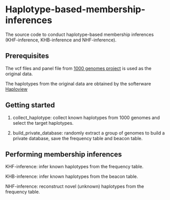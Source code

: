 # Haplotype-based-membership-inferences
The source code to conduct haplotype-based membership inferences (KHF-inference, KHB-inference and NHF-inference).

## Prerequisites
The vcf files and panel file from [1000 genomes project](https://www.internationalgenome.org/data#download) is used as the original data.

The haplotypes from the original data are obtained by the softerware [Haploview](https://www.broadinstitute.org/haploview/haploview) 

## Getting started
1. collect_haplotype: collect known haplotypes from 1000 genomes and select the target haplotypes.

2. build_private_database: randomly extract a group of genomes to build a private database, save the frequency table and beacon table.

## Performing membership inferences
KHF-inference: infer known haplotypes from the frequency table.

KHB-inference: infer known haplotypes from the beacon table.

NHF-inference: reconstruct novel (unknown) haplotypes from the frequency table.
